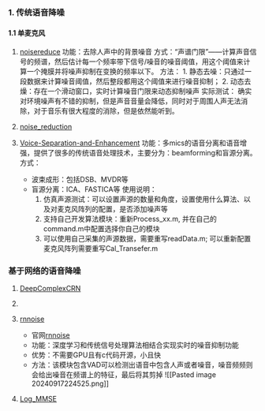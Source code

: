 ### 1. 传统语音降噪
#### 1.1 单麦克风

1. [ noisereduce](https://github.com/timsainb/noisereduce) 
	功能：去除人声中的背景噪音
	方式：“声谱门限”——计算声音信号的频谱，然后估计每一个频率带下信号/噪音的噪音阈值，用这个阈值来计算一个掩膜并将噪声抑制在变换的频率以下。
	方法：
		1. 静态去噪：只通过一段数据来计算噪音阈值，然后整段都用这个阈值来进行噪音抑制；
		2. 动态去燥：存在一个滑动窗口，实时计算噪音门限来动态抑制噪声
	实际测试：
		确实对环境噪声有不错的抑制，但是声音音量会降低，同时对于周围人声无法消除，对于音乐有很大程度的消除，但是依然能听到。
2. [noise_reduction](https://github.com/dodiku/noise_reduction)

 3. [Voice-Separation-and-Enhancement](https://github.com/KyleZhang1118/Voice-Separation-and-Enhancement)
	 功能：多mics的语音分离和语音增强，提供了很多的传统语音处理技术，主要分为：beamforming和盲源分离。
	 方式：
	- 波束成形：包括DSB、MVDR等
	- 盲源分离：ICA、FASTICA等
	使用说明：
		1. 仿真声源测试：可以设置声源的数量和角度，设置使用什么算法、以及对麦克风阵列的配置，是否添加噪声等
		2. 支持自己开发算法模块：重新Process_xx.m, 并在自己的command.m中配置选择你自己的模块
		3. 可以使用自己采集的声源数据，需要重写readData.m; 可以重新配置麦克风阵列需要重写Cal_Transefer.m
		


### 基于网络的语音降噪




1. [DeepComplexCRN](https://github.com/huyanxin/DeepComplexCRN?tab=readme-ov-file)
	
1. 
2. [rnnoise](https://github.com/xiph/rnnoise)
	- 官网[rnnoise](https://jmvalin.ca/demo/rnnoise/)
	- 功能：深度学习和传统信号处理算法相结合实现实时的噪音抑制功能
	- 优势：不需要GPU且有c代码开源，小且快
	- 方法：该模块包含VAD可以检测出语音中包含人声或者噪音，噪音频频则会给出噪音在频谱上的特征，最后将其剪掉
	![[Pasted image 20240917224525.png]]
1. [Log_MMSE](https://github.com/willhope/Noise-reduction)
